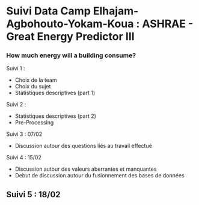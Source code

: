 
# Suivi Data Camp Elhajam-Agbohouto-Yokam-Koua : ASHRAE - Great Energy Predictor III
### How much energy will a building consume?




Suivi 1 :
- Choix de la team
- Choix du sujet
- Statistiques descriptives (part 1)


Suivi 2 :
- Statistiques descriptives (part 2)
- Pre-Processing


Suivi 3 : 07/02
- Discussion autour des questions liés au  travail effectué

Suivi 4 : 15/02
- Discussion autour des valeurs aberrantes et manquantes
- Debut de discussion autour du fusionnement des bases de données

Suivi 5 :  18/02
- 
